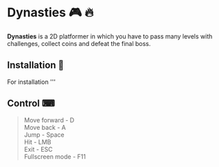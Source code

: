# Dynasties 🎮 🔥 

**Dynasties** is a 2D platformer in which you have to pass many levels with challenges, collect coins and defeat the final boss.

## Installation 🚀  

For installation '''  

## Сontrol ⌨
> Move forward - D \
> Move back - A \
> Jump - Space \
> Hit - LMB \
>Exit - ESC \
> Fullscreen mode - F11
